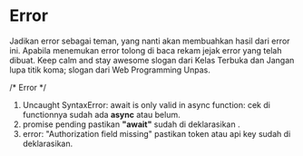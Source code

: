 # Error
Jadikan error sebagai teman, yang nanti akan membuahkan hasil dari error ini. Apabila menemukan error tolong di baca rekam jejak error yang telah dibuat. Keep calm and stay awesome slogan dari Kelas Terbuka dan Jangan lupa titik koma; slogan dari Web Programming Unpas.



/* Error */

1. Uncaught SyntaxError: await is only valid in async function: cek di functionnya sudah ada <b>async</b> atau belum.
2. promise pending pastikan <b>"await"</b> sudah di deklarasikan .
3. error: "Authorization field missing" pastikan token atau api key sudah di deklarasikan.
